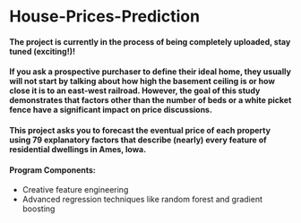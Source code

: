 # House-Prices-Prediction

#### The project is currently in the process of being completely uploaded, stay tuned (exciting!)!

#### If you ask a prospective purchaser to define their ideal home, they usually will not start by talking about how high the basement ceiling is or how close it is to an east-west railroad. However, the goal of this study demonstrates that factors other than the number of beds or a white picket fence have a significant impact on price discussions.

#### This project asks you to forecast the eventual price of each property using 79 explanatory factors that describe (nearly) every feature of residential dwellings in Ames, Iowa.

#### Program Components:
- Creative feature engineering 
- Advanced regression techniques like random forest and gradient boosting
